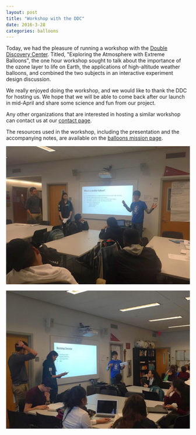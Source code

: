 ```yaml
---
layout: post
title: "Workshop with the DDC"
date: 2016-3-28
categories: balloons
---
```


Today, we had the pleasure of running a workshop with the [Double Discovery 
Center](https://ddc.college.columbia.edu). Titled, "Exploring the Atmosphere 
with Extreme Balloons", the one hour workshop sought to talk about the 
importance of the ozone layer to life on Earth, the applications of 
high-altitude weather balloons, and combined the two subjects in an interactive 
experiment design discussion.

We really enjoyed doing the workshop, and we would like to thank the DDC for 
hosting us. We hope that we will be able to come back after our launch in 
mid-April and share some science and fun from our project.

Any other organizations that are interested in hosting a similar workshop can 
contact us at our [contact page](https://columbiaspace.org/contact/).

The resources used in the workshop, including the presentation and the 
accompanying notes, are available on the [balloons mission 
page](https://columbiaspace.org/mission-balloons/).

<p align="center">
	<img src="/assets/media/img/posts/ddc1.jpg" />
</p>

<p align="center">
	<img src="/assets/media/img/posts/ddc2.jpg" />
</p>
